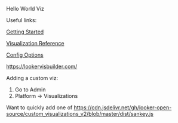 Hello World Viz

Useful links:

[Getting Started](https://github.com/looker-open-source/custom_visualizations_v2/blob/master/docs/getting_started.md)

[Visualization Reference](https://github.com/looker-open-source/custom_visualizations_v2/blob/master/docs/api_reference.md)

[Config Options](https://github.com/looker-open-source/custom_visualizations_v2/blob/master/docs/api_reference.md#presenting-configuration-ui)



https://lookervisbuilder.com/


Adding a custom viz:

1. Go to Admin
2. Platform -> Visualizations

Want to quickly add one of 
https://cdn.jsdelivr.net/gh/looker-open-source/custom_visualizations_v2/blob/master/dist/sankey.js

